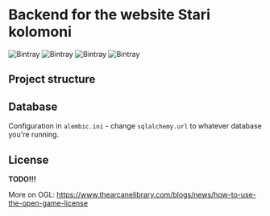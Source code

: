 # Backend for the website Stari kolomoni

![Bintray](https://img.shields.io/badge/Python-3.9-blue)
![Bintray](https://img.shields.io/badge/fastapi-0.68.2-yellowgreen)
![Bintray](https://img.shields.io/badge/PostgreSQL-10-yellow)
![Bintray](https://img.shields.io/badge/Poetry-1.1.8-red)

## Project structure

## Database
Configuration in `alembic.ini` - change `sqlalchemy.url` to whatever database you're running.


## License
**TODO!!!**

More on OGL: https://www.thearcanelibrary.com/blogs/news/how-to-use-the-open-game-license

